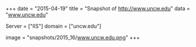 
+++
date = "2015-04-19"
title = "Snapshot of http://www.uncw.edu"
data = "www.uncw.edu"

Server = ["IIS"]
domain = ["uncw.edu"]

  image = "snapshots/2015_16/www.uncw.edu.png"
+++
#
